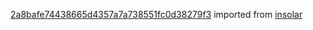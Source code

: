 [2a8bafe74438665d4357a7a738551fc0d38279f3](https://github.com/insolar/insolar/commit/2a8bafe74438665d4357a7a738551fc0d38279f3) imported from [insolar](https://github.com/insolar/insolar)
